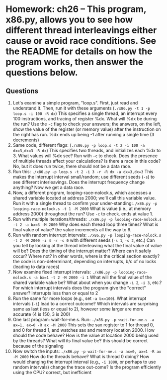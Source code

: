 # Homework: ch26 – This program, x86.py, allows you to see how different thread interleavings either cause or avoid race conditions. See the README for details on how the program works, then answer the questions below.
## Questions
1. Let's examine a simple program, "loop.s". First, just read and understand it. Then, run it with these arguments (`./x86.py -t 1 -p loop.s -i 100 -R dx`) This specifies a single thread, an interrupt every 100 instructions, and tracing of register %dx. What will %dx be during the run? Use the `-c` flag to check your answers; the answers, on the left, show the value of the register (or memory value) after the instruction on the right has run.
%dx ends up being -1 after running a single time (3 decrements)
2. Same code, different flags: (`./x86.py -p loop.s -t 2 -i 100 -a dx=3,dx=3 -R dx`) This specifies two threads, and initializes each %dx to 3. What values will %dx see? Run with `-c` to check. Does the presence of multiple threads affect your calculations? Is there a race in this code?
No, but it does run twice, there should not be a data race.
3. Run this: `./x86.py -p loop.s -t 2 -i 3 -r -R dx -a dx=3,dx=3` This makes the interrupt interval small/random; use different seeds (`-s`) to see different interleavings. Does the interrupt frequency change anything?
Now we get a data race.
4. Now, a different program, looping-race-nolock.s, which accesses a shared variable located at address 2000; we'll call this variable value. Run it with a single thread to confirm your under-standing:`./x86.py -p looping-race-nolock.s -t 1 -M 2000` What is value (i.e., at memory address 2000) throughout the run? Use `-c` to check.
ends at value 1.
5. Run with multiple iterations/threads: `./x86.py -p looping-race-nolock.s -t 2 -a bx=3 -M 2000` Why does each thread loop three times? What is final value of value?
the value increments all the way to 6.
6. Run with random interrupt intervals: `./x86.py -p looping-race-nolock.s -t 2 -M 2000 -i 4 -r -s 0` with different seeds (`-s 1`, `-s 2`, etc.) Can you tell by looking at the thread interleaving what the final value of value will be? Does the timing of the interrupt matter? Where can it safely occur? Where not? In other words, where is the critical section exactly?
the code is non-determinant, depending on interrupts, b/c of no locks (leading to data races)
7. Now examine fixed interrupt intervals: `./x86.py -p looping-race-nolock.s -a bx=1 -t 2 -M 2000 -i 1` What will the final value of the shared variable value be? What about when you change `-i 2`, `-i 3`, etc.? For which interrupt intervals does the program give the "correct" answer?
interrupts less than or equal to 2
8. Run the same for more loops (e.g., set `-a bx=100`). What interrupt intervals (`-i`) lead to a correct outcome? Which intervals are surprising
same as last (less or equal to 2), however some larger are more accurate (4 is 150, 3 is 200)
9. One last program: wait-for-me.s. Run: `./x86.py -р wait-for-me.s -a ax=1, ax=0 -R ax -M 2000` This sets the sax register to 1 for thread 0, and 0 for thread 1, and watches sax and memory location 2000. How should the code behave? How is the value at location 2000 being used by the threads? What will its final value be?
this should be correct because of the signaling
10. Now switch the inputs: `./x86.py -p wait-for-me.s -a ax=0, ax=1 -R ax -M 2000` How do the threads behave? What is thread 0 doing? How would changing the interrupt interval (e.g., `-i 1000`, or perhaps to use random intervals) change the trace out-come? Is the program efficiently using the CPU?
correct, but inefficient